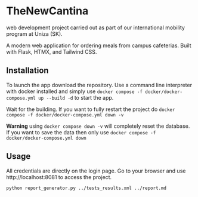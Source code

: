 # TheNewCantina
web development project carried out as part of our international mobility program at Uniza (SK). 

A modern web application for ordering meals from campus cafeterias. Built with Flask, HTMX, and Tailwind CSS.

## Installation

To launch the app download the repository. Use a command line interpreter with docker installed and simply use ```docker compose -f docker/docker-compose.yml up --build -d``` to start the app.

Wait for the building.
If you want to fully restart the project do ```docker compose -f docker/docker-compose.yml down -v```

**Warning** using ```docker compose down -v``` will completely reset the database. If you want to save the data then only use ```docker compose -f docker/docker-compose.yml down```

## Usage
All credentials are directly on the login page. 
Go to your browser and use http://localhost:8081 to access the project. 

```
python report_generator.py ../tests_results.xml ../report.md
```